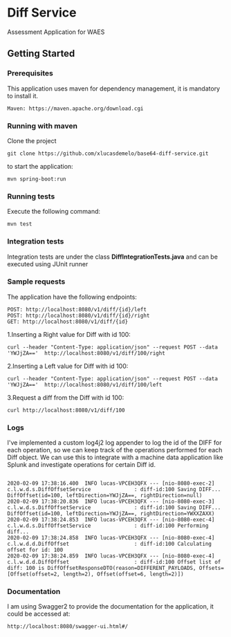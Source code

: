 # Diff Service

Assessment Application for WAES

## Getting Started

### Prerequisites

This application uses maven for dependency management, it is mandatory to install it.

```
Maven: https://maven.apache.org/download.cgi

```

### Running with maven

Clone the project

```
git clone https://github.com/xlucasdemelo/base64-diff-service.git
```

to start the application:

```
mvn spring-boot:run
```

### Running tests

Execute the following command:

```
mvn test
```

### Integration tests

Integration tests are under the class **DiffIntegrationTests.java** and can be executed using JUnit runner


### Sample requests

The application have the following endpoints:

```
POST: http://localhost:8080/v1/diff/{id}/left
POST: http://localhost:8080/v1/diff/{id}/right
GET: http://localhost:8080/v1/diff/{id}
```

1.Inserting a Right value for Diff with id 100:

```
curl --header "Content-Type: application/json" --request POST --data 'YWJjZA=='  http://localhost:8080/v1/diff/100/right
```

2.Inserting a Left value for Diff with id 100:

```
curl --header "Content-Type: application/json" --request POST --data 'YWJjZA=='  http://localhost:8080/v1/diff/100/left
```

3.Request a diff from the Diff with id 100:

```
curl http://localhost:8080/v1/diff/100
```


### Logs

I've implemented a custom log4j2 log appender to log the id of the DIFF for each operation, so we can keep track of the operations performed for each Diff object.
We can use this to integrate with a machine data application like Splunk and investigate operations for certain Diff id.


```

2020-02-09 17:38:16.400  INFO lucas-VPCEH3QFX --- [nio-8080-exec-2] c.l.w.d.s.DiffOffsetService              : diff-id:100 Saving DIFF... DiffOffset(id=100, leftDirection=YWJjZA==, rightDirection=null)
2020-02-09 17:38:20.836  INFO lucas-VPCEH3QFX --- [nio-8080-exec-3] c.l.w.d.s.DiffOffsetService              : diff-id:100 Saving DIFF... DiffOffset(id=100, leftDirection=YWJjZA==, rightDirection=YWXXZAXX)
2020-02-09 17:38:24.853  INFO lucas-VPCEH3QFX --- [nio-8080-exec-4] c.l.w.d.s.DiffOffsetService              : diff-id:100 Performing diff...
2020-02-09 17:38:24.858  INFO lucas-VPCEH3QFX --- [nio-8080-exec-4] c.l.w.d.d.DiffOffset                     : diff-id:100 Calculating offset for id: 100 
2020-02-09 17:38:24.859  INFO lucas-VPCEH3QFX --- [nio-8080-exec-4] c.l.w.d.d.DiffOffset                     : diff-id:100 Offset list of diff: 100 is DiffOffsetResponseDTO(reason=DIFFERENT_PAYLOADS, Offsets=[Offset(offset=2, length=2), Offset(offset=6, length=2)])

```

### Documentation

I am using Swagger2 to provide the documentation for the application, it could be accessed at: 

```
http://localhost:8080/swagger-ui.html#/
```
